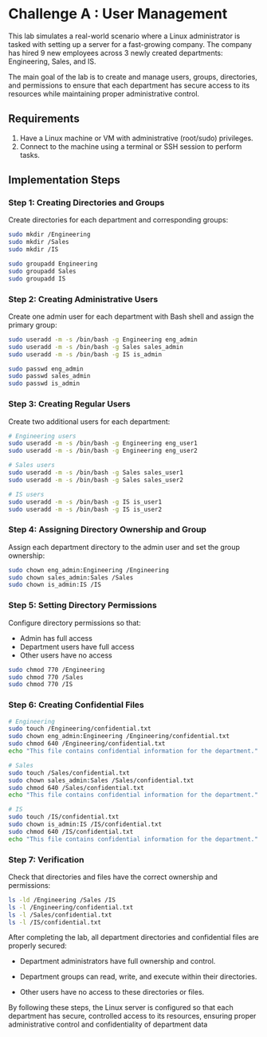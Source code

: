 # Challenge A  : User Management 
This lab simulates a real-world scenario where a Linux administrator is tasked with setting up a server for a fast-growing company. The company has hired 9 new employees across 3 newly created departments: Engineering, Sales, and IS.

The main goal of the lab is to create and manage users, groups, directories, and permissions to ensure that each department has secure access to its resources while maintaining proper administrative control.

## **Requirements**

1. Have a Linux machine or VM with administrative (root/sudo) privileges.
2. Connect to the machine using a terminal or SSH session to perform tasks.

## **Implementation Steps**

### Step 1: Creating Directories and Groups

Create directories for each department and corresponding groups:

```bash
sudo mkdir /Engineering
sudo mkdir /Sales
sudo mkdir /IS

sudo groupadd Engineering
sudo groupadd Sales
sudo groupadd IS
```
### Step 2: Creating Administrative Users

Create one admin user for each department with Bash shell and assign the primary group:
```bash
sudo useradd -m -s /bin/bash -g Engineering eng_admin
sudo useradd -m -s /bin/bash -g Sales sales_admin
sudo useradd -m -s /bin/bash -g IS is_admin

sudo passwd eng_admin
sudo passwd sales_admin
sudo passwd is_admin
```

### Step 3: Creating Regular Users

Create two additional users for each department:

```bash
# Engineering users
sudo useradd -m -s /bin/bash -g Engineering eng_user1
sudo useradd -m -s /bin/bash -g Engineering eng_user2

# Sales users
sudo useradd -m -s /bin/bash -g Sales sales_user1
sudo useradd -m -s /bin/bash -g Sales sales_user2

# IS users
sudo useradd -m -s /bin/bash -g IS is_user1
sudo useradd -m -s /bin/bash -g IS is_user2
```
### Step 4: Assigning Directory Ownership and Group

Assign each department directory to the admin user and set the group ownership:

```bash
sudo chown eng_admin:Engineering /Engineering
sudo chown sales_admin:Sales /Sales
sudo chown is_admin:IS /IS
```
### Step 5: Setting Directory Permissions

Configure directory permissions so that:

- Admin has full access
- Department users have full access
- Other users have no access
  
```bash
sudo chmod 770 /Engineering
sudo chmod 770 /Sales
sudo chmod 770 /IS
```
### Step 6: Creating Confidential Files

```bash
# Engineering
sudo touch /Engineering/confidential.txt
sudo chown eng_admin:Engineering /Engineering/confidential.txt
sudo chmod 640 /Engineering/confidential.txt
echo "This file contains confidential information for the department." | sudo tee /Engineering/confidential.txt

# Sales
sudo touch /Sales/confidential.txt
sudo chown sales_admin:Sales /Sales/confidential.txt
sudo chmod 640 /Sales/confidential.txt
echo "This file contains confidential information for the department." | sudo tee /Sales/confidential.txt

# IS
sudo touch /IS/confidential.txt
sudo chown is_admin:IS /IS/confidential.txt
sudo chmod 640 /IS/confidential.txt
echo "This file contains confidential information for the department." | sudo tee /IS/confidential.txt
```
### Step 7: Verification
Check that directories and files have the correct ownership and permissions:

```bash
ls -ld /Engineering /Sales /IS
ls -l /Engineering/confidential.txt
ls -l /Sales/confidential.txt
ls -l /IS/confidential.txt
```

After completing the lab, all department directories and confidential files are properly secured:

- Department administrators have full ownership and control.

- Department groups can read, write, and execute within their directories.

- Other users have no access to these directories or files.

By following these steps, the Linux server is configured so that each department has secure, controlled access to its resources, ensuring proper administrative control and confidentiality of department data

